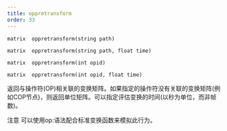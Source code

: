 ```yaml
---
title: oppretransform
order: 33
---
```

`matrix  oppretransform(string path)`

`matrix  oppretransform(string path, float time)`

`matrix  oppretransform(int opid)`

`matrix  oppretransform(int opid, float time)`

返回与操作符(OP)相关联的变换矩阵。如果指定的操作符没有关联的变换矩阵(例如COP节点)，则返回单位矩阵。可以指定评估变换的时间(以秒为单位，而非帧数)。

注意
可以使用op:语法配合标准变换函数来模拟此行为。
